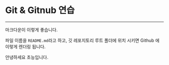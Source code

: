 # Git & Gitnub 연습

---

마크다운이 이렇게 좋습니다.

파일 이름을 `README.md`라고 하고, 깃 레포지토리 루트 폴더에 위치 시키면 Github 에 이렇게 렌더링 됩니다.

안녕하세요 초능입니다.
